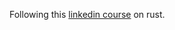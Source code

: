 Following this [linkedin course](https://www.linkedin.com/learning/rust-essential-training) on rust.  